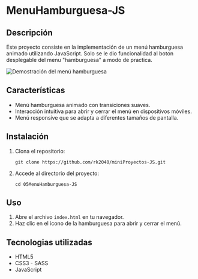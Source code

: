 #  MenuHamburguesa-JS

## Descripción
Este proyecto consiste en la implementación de un menú hamburguesa animado utilizando JavaScript. Solo se le dio funcionalidad al boton desplegable del menu "hamburguesa" a modo de practica.

![Demostración del menú hamburguesa](demo.gif)

## Características
- Menú hamburguesa animado con transiciones suaves.
- Interacción intuitiva para abrir y cerrar el menú en dispositivos móviles.
- Menú responsive que se adapta a diferentes tamaños de pantalla.

## Instalación

1. Clona el repositorio: 

   ```shell
   git clone https://github.com/rk2040/miniProyectos-JS.git

2. Accede al directorio del proyecto: 

   ```shell
   cd 05MenuHamburguesa-JS

## Uso
1. Abre el archivo `index.html` en tu navegador.
2. Haz clic en el icono de la hamburguesa para abrir y cerrar el menú.

## Tecnologias utilizadas

* HTML5
* CSS3 - SASS
* JavaScript
